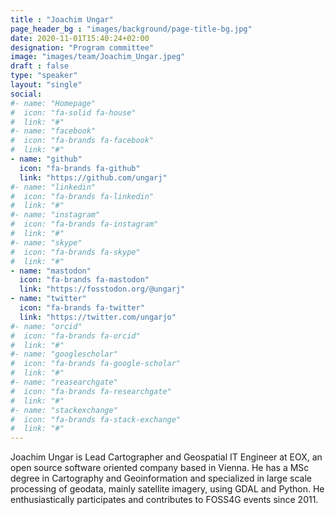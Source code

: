 ```yaml
---
title : "Joachim Ungar"
page_header_bg : "images/background/page-title-bg.jpg"
date: 2020-11-01T15:40:24+02:00
designation: "Program committee"
image: "images/team/Joachim_Ungar.jpeg"
draft : false
type: "speaker"
layout: "single"
social:
#- name: "Homepage"
#  icon: "fa-solid fa-house"
#  link: "#"
#- name: "facebook"
#  icon: "fa-brands fa-facebook"
#  link: "#"
- name: "github"
  icon: "fa-brands fa-github"
  link: "https://github.com/ungarj"
#- name: "linkedin"
#  icon: "fa-brands fa-linkedin"
#  link: "#"
#- name: "instagram"
#  icon: "fa-brands fa-instagram"
#  link: "#"
#- name: "skype"
#  icon: "fa-brands fa-skype"
#  link: "#"
- name: "mastodon"
  icon: "fa-brands fa-mastodon"
  link: "https://fosstodon.org/@ungarj"
- name: "twitter"
  icon: "fa-brands fa-twitter"
  link: "https://twitter.com/ungarjo"
#- name: "orcid"
#  icon: "fa-brands fa-orcid"
#  link: "#"
#- name: "googlescholar"
#  icon: "fa-brands fa-google-scholar"
#  link: "#"
#- name: "reasearchgate"
#  icon: "fa-brands fa-researchgate"
#  link: "#"
#- name: "stackexchange"
#  icon: "fa-brands fa-stack-exchange"
#  link: "#"
---
```


Joachim Ungar is Lead Cartographer and Geospatial IT Engineer at EOX, an open
source software oriented company based in Vienna. He has a MSc degree in
Cartography and Geoinformation and specialized in large scale processing of
geodata, mainly satellite imagery, using GDAL and Python. He enthusiastically
participates and contributes to FOSS4G events since 2011.
